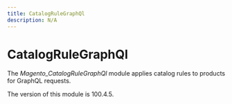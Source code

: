 ```yaml
---
title: CatalogRuleGraphQl
description: N/A
---
```


# CatalogRuleGraphQl

The *Magento_CatalogRuleGraphQl* module applies catalog rules to products for GraphQL requests.

<InlineAlert slots="text" />
The version of this module is 100.4.5.
